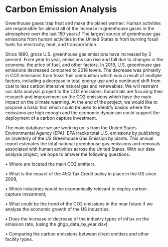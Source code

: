 # Carbon Emission Analysis

Greenhouse gases trap heat and make the planet warmer. Human activities are responsible for almost all of the increase in greenhouse gases in the atmosphere over the last 150 years.1 The largest source of greenhouse gas emissions from human activities in the United States is from burning fossil fuels for electricity, heat, and transportation.

Since 1990, gross U.S. greenhouse gas emissions have increased by 2 percent. From year to year, emissions can rise and fall due to changes in the economy, the price of fuel, and other factors. In 2019, U.S. greenhouse gas emissions decreased compared to 2018 levels. The decrease was primarily in CO2 emissions from fossil fuel combustion which was a result of multiple factors, including a decrease in total energy use and a continued shift from coal to less carbon intensive natural gas and renewables. We will restraint our data analysis project to the CO2 emissions. Industrials are focusing their research and improvement on the CO2 emissions which have the main impact on the climate warming. At the end of the project, we would like to propose a basic tool which could be used to identify basins where the emissions are high enough and the economic dynamism could support the deployment of a carbon capture investment.

The main database we are working on is from the United States Environmental Agency (EPA). EPA tracks total U.S. emissions by publishing an inventory of the US Greenhouse Gas Emission by plants. This annual report estimates the total national greenhouse gas emissions and removals associated with human activities across the United States. With our data analysis project, we hope to answer the following questions:

• Where are located the main CO2 emitters,

• What is the impact of the 45Q Tax Credit policy in place in the US since 2008,

• Which industries would be economically relevant to deploy carbon capture investment,

• What could be the trend of the CO2 emissions in the near future if we analyze the economic growth of the US industries,

• Does the increase or decrease of the industry types of influx on the emission rate, (using the ghgp_data_by_year.xlsx)

• Comparing the carbon emissions between direct emitters and other facility types.
